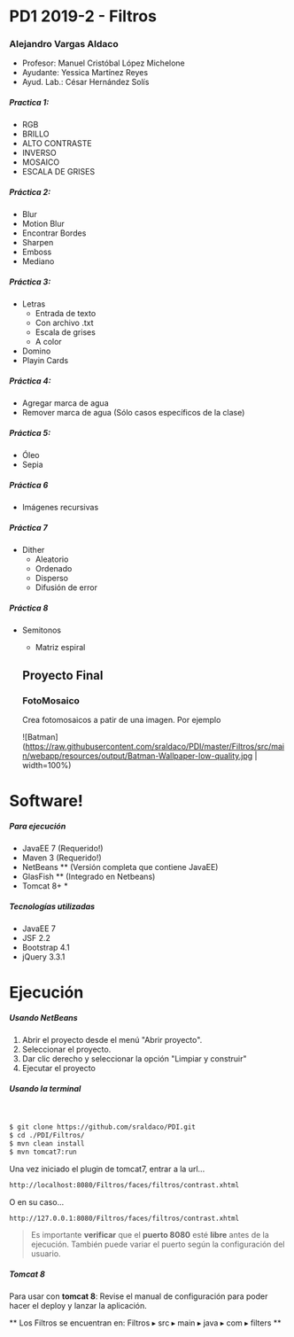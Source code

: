 # PD1 2019-2 - Filtros

### Alejandro Vargas Aldaco
- Profesor: Manuel Cristóbal López Michelone
- Ayudante: Yessica Martínez Reyes
- Ayud. Lab.: César Hernández Solís

##### Practica 1:

* RGB
* BRILLO
* ALTO CONTRASTE
* INVERSO
* MOSAICO
* ESCALA DE GRISES

##### Práctica 2:

* Blur
* Motion Blur
* Encontrar Bordes
* Sharpen
* Emboss
* Mediano

##### Práctica 3:

* Letras
  - Entrada de texto
  - Con archivo .txt
  - Escala de grises
  - A color 
* Domino
* Playin Cards

##### Práctica 4:

* Agregar marca de agua
* Remover marca de agua (Sólo casos específicos de la clase)

##### Práctica 5:

* Óleo
* Sepia

##### Práctica 6

* Imágenes recursivas 

##### Práctica 7

* Dither
  - Aleatorio
  - Ordenado
  - Disperso
  - Difusión de error

##### Práctica 8
* Semitonos
  - Matriz espiral
  
  ## Proyecto Final
  ### FotoMosaico
  
  Crea fotomosaicos a patir de una imagen. Por ejemplo
  
  ![Batman](https://raw.githubusercontent.com/sraldaco/PDI/master/Filtros/src/main/webapp/resources/output/Batman-Wallpaper-low-quality.jpg | width=100%)

# Software!
##### Para ejecución
  - JavaEE 7 (Requerido!)
  - Maven 3 (Requerido!)
  - NetBeans ** (Versión completa que contiene JavaEE)
  - GlasFish ** (Integrado en Netbeans)
  - Tomcat 8+ *
##### Tecnologías utilizadas
  - JavaEE 7
  - JSF 2.2
  - Bootstrap 4.1
  - jQuery 3.3.1

# Ejecución

##### Usando NetBeans

1. Abrir el proyecto desde el menú "Abrir proyecto".
2. Seleccionar el proyecto.
3. Dar clic derecho y seleccionar la opción "Limpiar y construir"
4. Ejecutar el proyecto

##### Usando la terminal
&nbsp;
```sh
$ git clone https://github.com/sraldaco/PDI.git
$ cd ./PDI/Filtros/
$ mvn clean install
$ mvn tomcat7:run
```

Una vez iniciado el plugin de tomcat7, entrar a la url...
```sh
http://localhost:8080/Filtros/faces/filtros/contrast.xhtml
```

O en su caso...
```sh
http://127.0.0.1:8080/Filtros/faces/filtros/contrast.xhtml
```
> Es importante **verificar** que el **puerto 8080** esté **libre** antes de la ejecución.
También puede variar el puerto según la configuración del usuario.

##### Tomcat 8
Para usar con **tomcat 8**: Revise el manual de configuración para poder hacer el deploy y lanzar la aplicación.


** Los Filtros se encuentran en: Filtros⁩ ▸ ⁨src⁩ ▸ ⁨main⁩ ▸ ⁨java⁩ ▸ ⁨com⁩ ▸ ⁨filters⁩ **
